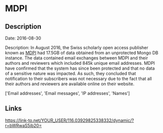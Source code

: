 # MDPI

## Description

Date: 2016-08-30

Description:
In August 2016, the Swiss scholarly open access publisher known as <a href="http://mdpi.com" target="_blank" rel="noopener">MDPI</a> had 17.5GB of data obtained from an unprotected Mongo DB instance. The data contained email exchanges between MDPI and their authors and reviewers which included 845k unique email addresses. MDPI have confirmed that the system has since been protected and that no data of a sensitive nature was impacted. As such, they concluded that notification to their subscribers was not necessary due to the fact that all their authors and reviewers are available online on their website.


['Email addresses', 'Email messages', 'IP addresses', 'Names']

## Links

https://link-to.net/YOUR_USER/116.03929825338332/dynamic/?r=bWRwaS5jb20=